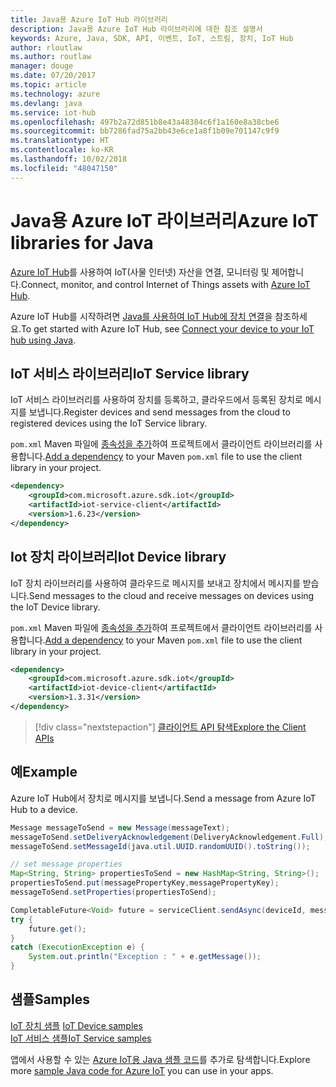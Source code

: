 ```yaml
---
title: Java용 Azure IoT Hub 라이브러리
description: Java용 Azure IoT Hub 라이브러리에 대한 참조 설명서
keywords: Azure, Java, SDK, API, 이벤트, IoT, 스트림, 장치, IoT Hub
author: rloutlaw
ms.author: routlaw
manager: douge
ms.date: 07/20/2017
ms.topic: article
ms.technology: azure
ms.devlang: java
ms.service: iot-hub
ms.openlocfilehash: 497b2a72d851b8e43a48384c6f1a160e8a38cbe6
ms.sourcegitcommit: bb7286fad75a2bb43e6ce1a8f1b09e701147c9f9
ms.translationtype: HT
ms.contentlocale: ko-KR
ms.lasthandoff: 10/02/2018
ms.locfileid: "48047150"
---
```

# <a name="azure-iot-libraries-for-java"></a><span data-ttu-id="e2f9d-104">Java용 Azure IoT 라이브러리</span><span class="sxs-lookup"><span data-stu-id="e2f9d-104">Azure IoT libraries for Java</span></span>

<span data-ttu-id="e2f9d-105">[Azure IoT Hub](https://docs.microsoft.com/azure/iot-hub/iot-hub-what-is-iot-hub)를 사용하여 IoT(사물 인터넷) 자산을 연결, 모니터링 및 제어합니다.</span><span class="sxs-lookup"><span data-stu-id="e2f9d-105">Connect, monitor, and control Internet of Things assets with [Azure IoT Hub](https://docs.microsoft.com/azure/iot-hub/iot-hub-what-is-iot-hub).</span></span>

<span data-ttu-id="e2f9d-106">Azure IoT Hub를 시작하려면 [Java를 사용하여 IoT Hub에 장치 연결](/azure/iot-hub/iot-hub-java-java-getstarted)을 참조하세요.</span><span class="sxs-lookup"><span data-stu-id="e2f9d-106">To get started with Azure IoT Hub, see [Connect your device to your IoT hub using Java](/azure/iot-hub/iot-hub-java-java-getstarted).</span></span>

## <a name="iot-service-library"></a><span data-ttu-id="e2f9d-107">IoT 서비스 라이브러리</span><span class="sxs-lookup"><span data-stu-id="e2f9d-107">IoT Service library</span></span>

<span data-ttu-id="e2f9d-108">IoT 서비스 라이브러리를 사용하여 장치를 등록하고, 클라우드에서 등록된 장치로 메시지를 보냅니다.</span><span class="sxs-lookup"><span data-stu-id="e2f9d-108">Register devices and send messages from the cloud to registered devices using the IoT Service library.</span></span>

<span data-ttu-id="e2f9d-109">`pom.xml` Maven 파일에 [종속성을 추가](https://maven.apache.org/guides/getting-started/index.html#How_do_I_use_external_dependencies)하여 프로젝트에서 클라이언트 라이브러리를 사용합니다.</span><span class="sxs-lookup"><span data-stu-id="e2f9d-109">[Add a dependency](https://maven.apache.org/guides/getting-started/index.html#How_do_I_use_external_dependencies) to your Maven `pom.xml` file to use the client library in your project.</span></span>  

```XML
<dependency>
    <groupId>com.microsoft.azure.sdk.iot</groupId>
    <artifactId>iot-service-client</artifactId>
    <version>1.6.23</version>
</dependency>
```   

## <a name="iot-device-library"></a><span data-ttu-id="e2f9d-110">Iot 장치 라이브러리</span><span class="sxs-lookup"><span data-stu-id="e2f9d-110">Iot Device library</span></span>

<span data-ttu-id="e2f9d-111">IoT 장치 라이브러리를 사용하여 클라우드로 메시지를 보내고 장치에서 메시지를 받습니다.</span><span class="sxs-lookup"><span data-stu-id="e2f9d-111">Send messages to the cloud and receive messages on devices using the IoT Device library.</span></span>

<span data-ttu-id="e2f9d-112">`pom.xml` Maven 파일에 [종속성을 추가](https://maven.apache.org/guides/getting-started/index.html#How_do_I_use_external_dependencies)하여 프로젝트에서 클라이언트 라이브러리를 사용합니다.</span><span class="sxs-lookup"><span data-stu-id="e2f9d-112">[Add a dependency](https://maven.apache.org/guides/getting-started/index.html#How_do_I_use_external_dependencies) to your Maven `pom.xml` file to use the client library in your project.</span></span>  

```XML
<dependency>
    <groupId>com.microsoft.azure.sdk.iot</groupId>
    <artifactId>iot-device-client</artifactId>
    <version>1.3.31</version>
</dependency>
```

> [!div class="nextstepaction"]
> [<span data-ttu-id="e2f9d-113">클라이언트 API 탐색</span><span class="sxs-lookup"><span data-stu-id="e2f9d-113">Explore the Client APIs</span></span>](/java/api/overview/azure/iot/client)   

## <a name="example"></a><span data-ttu-id="e2f9d-114">예</span><span class="sxs-lookup"><span data-stu-id="e2f9d-114">Example</span></span>

<span data-ttu-id="e2f9d-115">Azure IoT Hub에서 장치로 메시지를 보냅니다.</span><span class="sxs-lookup"><span data-stu-id="e2f9d-115">Send a message from Azure IoT Hub to a device.</span></span>

```java
Message messageToSend = new Message(messageText);
messageToSend.setDeliveryAcknowledgement(DeliveryAcknowledgement.Full);
messageToSend.setMessageId(java.util.UUID.randomUUID().toString());

// set message properties
Map<String, String> propertiesToSend = new HashMap<String, String>();
propertiesToSend.put(messagePropertyKey,messagePropertyKey);
messageToSend.setProperties(propertiesToSend);

CompletableFuture<Void> future = serviceClient.sendAsync(deviceId, messageToSend);
try {
    future.get();
}
catch (ExecutionException e) {
    System.out.println("Exception : " + e.getMessage());
}
```


## <a name="samples"></a><span data-ttu-id="e2f9d-116">샘플</span><span class="sxs-lookup"><span data-stu-id="e2f9d-116">Samples</span></span>

<span data-ttu-id="e2f9d-117">[IoT 장치 샘플](https://github.com/Azure/azure-iot-sdk-java/tree/master/device/iot-device-samples)   </span><span class="sxs-lookup"><span data-stu-id="e2f9d-117">[IoT Device samples](https://github.com/Azure/azure-iot-sdk-java/tree/master/device/iot-device-samples)   </span></span>  
[<span data-ttu-id="e2f9d-118">IoT 서비스 샘플</span><span class="sxs-lookup"><span data-stu-id="e2f9d-118">IoT Service samples</span></span>](https://github.com/Azure/azure-iot-sdk-java/tree/master/service/iot-service-samples)

<span data-ttu-id="e2f9d-119">앱에서 사용할 수 있는 [Azure IoT용 Java 샘플 코드](https://azure.microsoft.com/resources/samples/?platform=java&term=iot)를 추가로 탐색합니다.</span><span class="sxs-lookup"><span data-stu-id="e2f9d-119">Explore more [sample Java code for Azure IoT](https://azure.microsoft.com/resources/samples/?platform=java&term=iot) you can use in your apps.</span></span>
